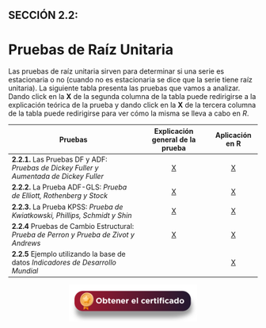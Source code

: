 ## SECCIÓN 2.2:
# Pruebas de Raíz Unitaria

Las pruebas de raíz unitaria sirven para determinar si una serie es estacionaria o no (cuando no es estacionaria se dice que la serie tiene raíz unitaria). La siguiente tabla presenta las pruebas que vamos a analizar. Dando click en la **X** de la segunda columna de la tabla puede redirigirse a la explicación teórica de la prueba y dando click en la **X** de la tercera columna de la tabla puede redirigirse para ver cómo la misma se lleva a cabo en $R$.  

| Pruebas                                                                                 | Explicación general de la prueba |  Aplicación en R                 |
|-----------------------------------------------------------------------------------------|:--------------------------------:|:--------------------------------:|
| **2.2.1.** Las Pruebas DF y ADF: _Pruebas de Dickey Fuller y Aumentada de Dickey Fuller_| [X](Seccion02_02_01_T/Readme.md) | [X](Seccion02_02_01_R/Readme.md) | 
| **2.2.2.** La Prueba ADF-GLS: _Prueba de Elliott, Rothenberg y Stock_                   |  [X](Seccion02_02_02_T/Readme.md)| [X](Seccion02_02_02_R/Readme.md) |
| **2.2.3.** La Prueba KPSS: _Prueba de Kwiatkowski, Phillips, Schmidt y Shin_            |  [X](Seccion02_02_03_T/Readme.md)| [X](Seccion02_02_03_R/Readme.md) |  
| **2.2.4** Pruebas de Cambio Estructural: _Prueba de Perron y Prueba de Zivot y Andrews_ |  [X](Seccion02_02_04_T/Readme.md)| [X](Seccion02_02_04_R/Readme.md) |
| **2.2.5** Ejemplo utilizando la base de datos _Indicadores de Desarrollo Mundial_       |                                  | [X](Seccion02_02_05_R/Readme.md) |

<div align="center"><a href="https://enlace-academico.escuelaing.edu.co/psc/FORMULARIO/EMPLOYEE/SA/c/EC_LOCALIZACION_RE.LC_FRM_ADMEDCO_FL.GBL" target="_blank"><img src="https://github.com/alvaroperdomo/World-Econometrics/blob/main/.icons/IconCEHBotonCertificado.png" alt="World-Econometrics" width="260" border="0" /></a></div>
